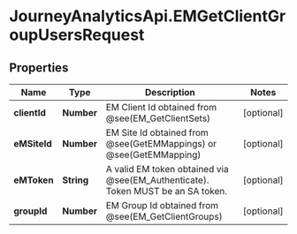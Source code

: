 # JourneyAnalyticsApi.EMGetClientGroupUsersRequest

## Properties

Name | Type | Description | Notes
------------ | ------------- | ------------- | -------------
**clientId** | **Number** | EM Client Id obtained from @see(EM_GetClientSets) | [optional] 
**eMSiteId** | **Number** | EM Site Id obtained from @see(GetEMMappings) or @see(GetEMMapping) | [optional] 
**eMToken** | **String** | A valid EM token obtained via @see(EM_Authenticate).  Token MUST be an SA token. | [optional] 
**groupId** | **Number** | EM Group Id obtained from @see(EM_GetClientGroups) | [optional] 


